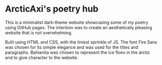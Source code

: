 # ArcticAxi's poetry hub

This is a minimalist dark-theme website showcasing some of my poetry using GitHub pages. The intention was to create an aesthetically pleasing website that is not overwhelming.

Built using HTML and CSS, with the tiniest sprinkle of JS. The font Fire Sans was chosen for its simple elegance and was used for the titles and paragraphs. Bahianita was chosen to represent the ice floes in the arctic and to give character to the website. 
